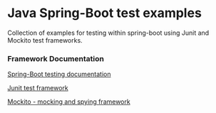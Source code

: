 # Java Spring-Boot test examples

Collection of examples for testing within spring-boot using Junit and Mockito test frameworks.

### Framework Documentation

[Spring-Boot testing documentation](https://docs.spring.io/spring-boot/docs/current/reference/html/boot-features-testing.html)

[Junit test framework](https://junit.org/junit4/)

[Mockito - mocking and spying framework](https://static.javadoc.io/org.mockito/mockito-core/2.24.5/org/mockito/Mockito.html)